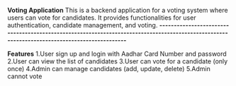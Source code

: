 **Voting Application**
This is a backend application for a voting system where users can vote for candidates. It provides functionalities for user authentication, candidate management, and voting.
**---------------------------------------------------------------------------------------------------------------------------------------------**

**Features**
1.User sign up and login with Aadhar Card Number and password
2.User can view the list of candidates
3.User can vote for a candidate (only once)
4.Admin can manage candidates (add, update, delete)
5.Admin cannot vote



